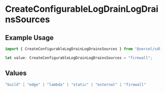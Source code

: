 # CreateConfigurableLogDrainLogDrainsSources

## Example Usage

```typescript
import { CreateConfigurableLogDrainLogDrainsSources } from "@vercel/sdk/models/operations/createconfigurablelogdrain.js";

let value: CreateConfigurableLogDrainLogDrainsSources = "firewall";
```

## Values

```typescript
"build" | "edge" | "lambda" | "static" | "external" | "firewall"
```